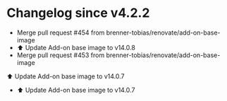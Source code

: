 # Changelog since v4.2.2
- Merge pull request #454 from brenner-tobias/renovate/add-on-base-image 
- ⬆️ Update Add-on base image to v14.0.8 
- Merge pull request #453 from brenner-tobias/renovate/add-on-base-image

⬆️ Update Add-on base image to v14.0.7 
- ⬆️ Update Add-on base image to v14.0.7 
